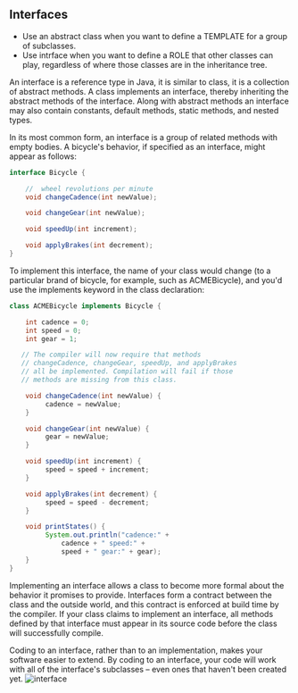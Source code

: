 ## Interfaces
- Use an abstract class when you want to define a TEMPLATE for a group of subclasses. 
- Use intrface when you want to define a ROLE that other classes can play, regardless of where those classes are in the inheritance tree.

An interface is a reference type in Java, it is similar to class, it is a collection of abstract methods. A class implements an interface, thereby inheriting the abstract methods of the interface. Along with abstract methods an interface may also contain constants, default methods, static methods, and nested types.

In its most common form, an interface is a group of related methods with empty bodies. A bicycle's behavior, if specified as an interface, might appear as follows:
```java
interface Bicycle {

    //  wheel revolutions per minute
    void changeCadence(int newValue);

    void changeGear(int newValue);

    void speedUp(int increment);

    void applyBrakes(int decrement);
}
```
To implement this interface, the name of your class would change (to a particular brand of bicycle, for example, such as ACMEBicycle), and you'd use the implements keyword in the class declaration:
```java
class ACMEBicycle implements Bicycle {

    int cadence = 0;
    int speed = 0;
    int gear = 1;

   // The compiler will now require that methods
   // changeCadence, changeGear, speedUp, and applyBrakes
   // all be implemented. Compilation will fail if those
   // methods are missing from this class.

    void changeCadence(int newValue) {
         cadence = newValue;
    }

    void changeGear(int newValue) {
         gear = newValue;
    }

    void speedUp(int increment) {
         speed = speed + increment;   
    }

    void applyBrakes(int decrement) {
         speed = speed - decrement;
    }

    void printStates() {
         System.out.println("cadence:" +
             cadence + " speed:" + 
             speed + " gear:" + gear);
    }
}
```
Implementing an interface allows a class to become more formal about the behavior it promises to provide. Interfaces form a contract between the class and the outside world, and this contract is enforced at build time by the compiler. If your class claims to implement an interface, all methods defined by that interface must appear in its source code before the class will successfully compile.

Coding to an interface, rather than to an implementation, makes your software easier to extend. By coding to an interface, your code will work with all of the interface's subclasses – even ones that haven't been created yet.
![interface](https://cloud.githubusercontent.com/assets/13823751/16713763/04833778-4677-11e6-9889-87297a9041c3.jpg)
